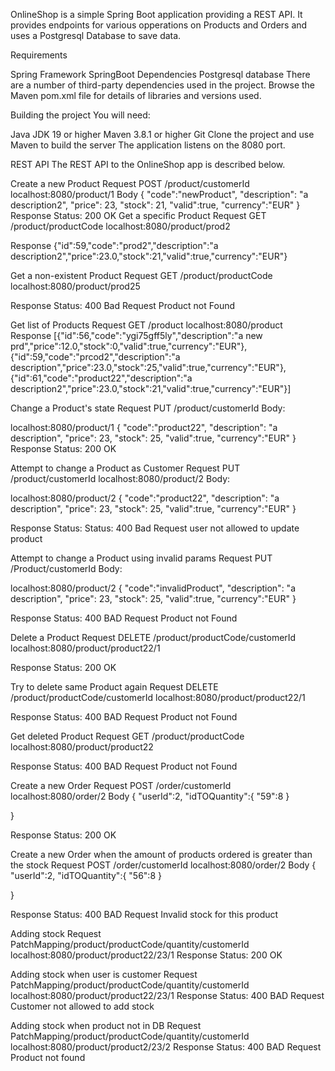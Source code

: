 OnlineShop is a simple Spring Boot application providing a REST API.
It provides endpoints for various opperations on Products and Orders and uses a Postgresql Database to save data.

Requirements

Spring Framework
SpringBoot
Dependencies
Postgresql database
There are a number of third-party dependencies used in the project. 
Browse the Maven pom.xml file for details of libraries and versions used.

Building the project
You will need:

Java JDK 19 or higher
Maven 3.8.1 or higher
Git
Clone the project and use Maven to build the server
The application listens on the 8080 port.

REST API
The REST API to the OnlineShop app is described below.


Create a new Product
Request
POST /product/customerId
localhost:8080/product/1
Body
{
"code":"newProduct",
"description": "a description2",
"price": 23,
"stock": 21,
"valid":true,
"currency":"EUR"
}
Response
Status: 200 OK
Get a specific Product
Request
GET /product/productCode
localhost:8080/product/prod2

Response
{"id":59,"code":"prod2","description":"a description2","price":23.0,"stock":21,"valid":true,"currency":"EUR"}

Get a non-existent Product
Request
GET /product/productCode
localhost:8080/product/prod25

Response
Status: 400 Bad Request
 Product not Found

Get list of Products
Request
GET /product
localhost:8080/product
Response
[{"id":56,"code":"ygi75gff5ly","description":"a new prd","price":12.0,"stock":0,"valid":true,"currency":"EUR"},{"id":59,"code":"prcod2","description":"a description","price":23.0,"stock":25,"valid":true,"currency":"EUR"},{"id":61,"code":"product22","description":"a description2","price":23.0,"stock":21,"valid":true,"currency":"EUR"}]

Change a Product's state
Request
PUT /product/customerId
Body:

localhost:8080/product/1
{
"code":"product22",
"description": "a description",
"price": 23,
"stock": 25,
"valid":true,
"currency":"EUR"
}
Response
Status: 200 OK


Attempt to change a Product as Customer
Request
PUT /product/customerId
localhost:8080/product/2
Body:

localhost:8080/product/2
{
"code":"product22",
"description": "a description",
"price": 23,
"stock": 25,
"valid":true,
"currency":"EUR"
}

Response
Status: Status: 400 Bad Request
user not allowed to update product

Attempt to change a Product using invalid params
Request
PUT /Product/customerId
Body:

localhost:8080/product/2
{
"code":"invalidProduct",
"description": "a description",
"price": 23,
"stock": 25,
"valid":true,
"currency":"EUR"
}

Response
Status: 400 BAD Request
Product not Found

Delete a Product
Request
DELETE /product/productCode/customerId
localhost:8080/product/product22/1

Response
Status: 200 OK

Try to delete same Product again
Request
DELETE /product/productCode/customerId
localhost:8080/product/product22/1

Response
Status: 400 BAD Request
Product not Found

Get deleted Product
Request
GET /product/productCode
localhost:8080/product/product22

Response
Status: 400 BAD Request
Product not Found

Create a new Order 
Request
POST /order/customerId
localhost:8080/order/2
Body
{
"userId":2,
"idTOQuantity":{
        "59":8
    }

}

Response
Status: 200 OK


Create a new Order when the amount of products ordered is greater than the stock
Request
POST /order/customerId
localhost:8080/order/2
Body
{
"userId":2,
"idTOQuantity":{
        "56":8
    }

}

Response
Status: 400 BAD Request
Invalid stock for this product

Adding stock
Request
PatchMapping/product/productCode/quantity/customerId
localhost:8080/product/product22/23/1
Response
Status: 200 OK

Adding stock when user is customer
Request
PatchMapping/product/productCode/quantity/customerId
localhost:8080/product/product22/23/1
Response
Status: 400 BAD Request
Customer not allowed to add stock

Adding stock when product not in DB
Request
PatchMapping/product/productCode/quantity/customerId
localhost:8080/product/product2/23/2
Response
Status: 400 BAD Request
Product not found























